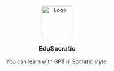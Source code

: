 <!-- PROJECT LOGO -->
<br />
<div align="center">
  <a href="https://github.com/Agent-Kindergarten/EduSocratic">
    <img src="[assets/39160269/961fdb5d-a873-4c5b-8e66-b201b4a6c37a](https://github.com/Agent-Kindergarten/EduSocratic/assets/39160269/961fdb5d-a873-4c5b-8e66-b201b4a6c37a)" alt="Logo" width="80" height="80">
  </a>

  <h3 align="center">EduSocratic</h3>

  <p align="center">
    You can learn with GPT in Socratic style.
  </p>
</div>
